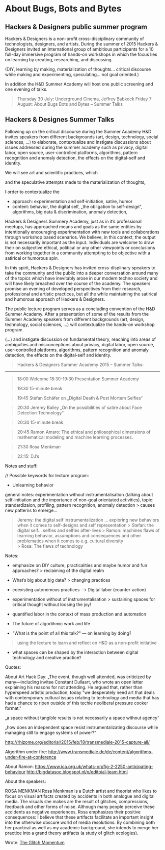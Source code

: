 About Bugs, Bots and Bytes
==========================

Hackers & Designers public summer program
--------------------------------------

Hackers & Designers is a non-profit cross-disciplinary community of technologists, designers, and artists. 
During the summer of 2015 Hackers & Designers invited an international group of ambitious participants for a 10 full-day immersive program of hands-on workshops in which the focus lies on learning by creating, researching, and discussing. 

(DIY, learning by making, materialization of thoughts… critical discourse while making and experimenting, speculating… not goal oriented.) 

In addition the H&D Summer Academy will host one public screening and one evening of talks. 

> Thursday 30 July: Underground Cinema, Jeffrey Babkock	
> Friday 7 August: About Bugs Bots and Bytes – Summer Talks


Hackers & Designes Summer Talks
-------------------------------

Following up on the critical discourse during the Summer Academy  H&D invites speakers from different backgrounds (art, design, technology, social sciences, …) to elaborate, contextualize and instigate discussions about issues addressed during the summer academy such as privacy, digital labor, open source, user-controlled platforms, algorithms, pattern recognition and anomaly detection, the effects on the digital-self and identity. 

We will see art and scientific practices, which 

and the speculative attempts made to the materialization of thoughts,


I order to contextualize the 

- approach: experimentation and self-initiation, satire, humor 
- content: behavior, the digital self, „the obligation to self-design“, algorithms, big data & discrimination, anomaly detection, 

Hackers & Designers Summery Academy, just as in it’s professional meetups, has approached means and goals as the same entities by intentionally encouraging experimentation with new tools and collaborations through workshop based scenarios.  We believe, in this context, the output is not necessarily important as the input.  Individuals are welcome to draw their on subjective ethical, political or any other viewpoints or conclusions from working together in a community attempting to be objective with a satirical or humorous spin.

In this spirit, Hackers & Designers has invited cross-displinary speakers to take the community and the public into a deeper conversation around many of the topics which have inevitably arose in our modern techno society and will have likely breached over the course of the academy.  The speakers promise an evening of developed perspectives from their research, professional and artistic practices, but all the while maintaining the satirical and humorous approach of Hackers & Designers.

The public lecture program serves as a concluding convention of the H&D Summer Academy. After a presentation of some of the results from the Summer Academy speakers from different backgrounds (art, design, technology, social sciences, …) will contextualize the hands-on workshop program.

(…) and instigate discussion on fundamental theory, reaching into areas of ambiguities and misconceptions about privacy, digital labor, open source, user-controlled platforms, algorithms, pattern recognition and anomaly detection, the effects on the digital-self and identity. 


> Hackers & Designers Summer Academy 2015 – Summer Talks:
-------------------------------------------------------------------
> 
> 18:00 Welcome 
> 18:30-19:30 Presentation Summer Academy
>		
> 19:30 15-minute break

> 19:45 Stefan Schäfer on „Digital Death & Post Mortem Selfies“

> 20:30 Jeremy Bailey „On the possibilities of satire about Face Detection Technology“

> 20:30 15-minute break

> 20:45 Ramon Amaro: The ethical and philosophical dimensions of mathematical modeling and machine learning processes.

> 21:30 Rosa Menkman 

> 22:15: DJ’s


Notes and stuff:

//
Possible keywords for lecture program:

- Unlearning behavior 

general notes: experimentation without instrumentalisation (talking about self-initiation and the importance of non-goal orientated activities), 
topic: standardizaion, profiling, pattern recognition, anomaly detection > causes new patterns to emerge… 

> Jeremy: the digital self instrumentalization … exploring new behaviors when it comes to self-designs and self representation
	> Stefan: the digital self… selfies and selfies after-lives 
	> Ramon: machines flaws of learning behavior, assumptions and consequences and other problematics when it comes to e.g. cultural diversity  
	> Rosa: The flaws of technology 


Notes: 

- emphasize on DIY culture, practicalities and maybe humor and fun approaches? > reclaiming of the digital realm
- What’s big about big data? > changing practices 
- coexisting autonomous practices –> Digital labor (counter-action) 
- experimentation without of instrumentalisation > sustaining spaces for critical thought without loosing the joy!
- quantified labor in the context of mass production and automation 

- The future of algortihmic work and life 
- "What is the point of all this talk?" — on learning by doing?
> using the lecture to learn and reflect on H&D as a non-profit initiative 

- what spaces can be shaped by the interaction between digital technology and creative practice?



Quotes: 

About Art Hack Day: „The event, though well attended, was criticized by many—including invitee Constant Dullaart, who wrote an open letter explaining his reasons for not attending. He argued that, rather than hyperspeed artistic production, today "we desperately need art that deals with contemporary cultural issues relating to technology and media that has had a chance to ripen outside of this techie neoliberal pressure cooker format."

„a space without tangible results is not necessarily a space without agency“

„how does an independent space resist instrumentalizating discourse while managing still to engage systems of power?“

http://rhizome.org/editorial/2015/feb/18/transmediale-2015-capture-all/


Algorithm under fire: 
http://www.transmediale.de/de/content/algorithms-under-fire-at-conference



About Ramon: 
https://www.ica.org.uk/whats-on/fig-2-2250-anticipating-behaviour
http://bigdatasoc.blogspot.nl/p/editoial-team.html


About the speakers: 

ROSA MENKMAN
Rosa Menkman is a Dutch artist and theorist who likes to focus on visual artifacts created by accidents in both analogue and digital media. The visuals she makes are the result of glitches, compressions, feedback and other forms of noise. Although many people perceive these accidents as negative experiences, Rosa emphasizes their positive consequences: I believe that these artifacts facilitate an important insight into the otherwise obscure world of media resolutions.
By combining both her practical as well as my academic background, she intends to merge her practice into a grand theory artifacts (a study of glitch ecologies). 

Wrote: [The Glitch Momentum](http://issuu.com/instituteofnetworkcultures/docs/glitchmomentum?e=3130431/2681915)





